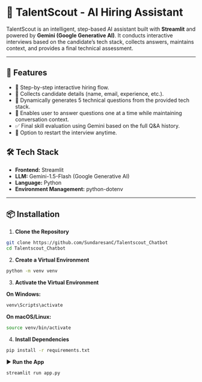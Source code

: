 # 🧠 TalentScout - AI Hiring Assistant

TalentScout is an intelligent, step-based AI assistant built with **Streamlit** and powered by **Gemini (Google Generative AI)**. It conducts interactive interviews based on the candidate’s tech stack, collects answers, maintains context, and provides a final technical assessment.

---

## 🚀 Features

- 🎯 Step-by-step interactive hiring flow.
- 📄 Collects candidate details (name, email, experience, etc.).
- 🧠 Dynamically generates 5 technical questions from the provided tech stack.
- 💬 Enables user to answer questions one at a time while maintaining conversation context.
- ✅ Final skill evaluation using Gemini based on the full Q&A history.
- 🔄 Option to restart the interview anytime.


## 🛠️ Tech Stack

- **Frontend:** Streamlit
- **LLM:** Gemini-1.5-Flash (Google Generative AI)
- **Language:** Python
- **Environment Management:** python-dotenv

---

## 📦 Installation

1. **Clone the Repository**

```bash
git clone https://github.com/SundaresanC/Talentscout_Chatbot
cd Talentscout_Chatbot
```

2. **Create a Virtual Environment**

```bash
python -m venv venv
```

3. **Activate the Virtual Environment**

**On Windows:**

```bash
venv\Scripts\activate
```

**On macOS/Linux:**

```bash
source venv/bin/activate
```

4. **Install Dependencies**
```bash
pip install -r requirements.txt
```

▶️ **Run the App**

```bash
streamlit run app.py
```
